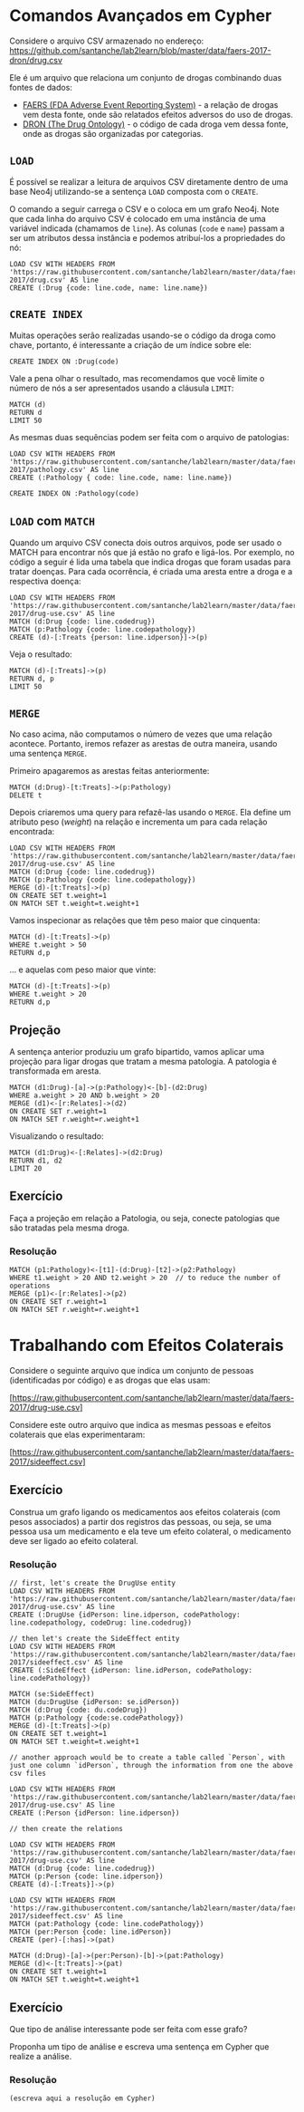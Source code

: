 # Comandos Avançados em Cypher

Considere o arquivo CSV armazenado no endereço:
https://github.com/santanche/lab2learn/blob/master/data/faers-2017-dron/drug.csv

Ele é um arquivo que relaciona um conjunto de drogas combinando duas fontes de dados:
* [FAERS (FDA Adverse Event Reporting System)](https://open.fda.gov/data/faers/) - a relação de drogas vem desta fonte, onde são relatados efeitos adversos do uso de drogas.
* [DRON (The Drug Ontology)](https://bioportal.bioontology.org/ontologies/DRON) - o código de cada droga vem dessa fonte, onde as drogas são organizadas por categorias.

## `LOAD`

É possível se realizar a leitura de arquivos CSV diretamente dentro de uma base Neo4j utilizando-se a sentença `LOAD` composta com o `CREATE`.

O comando a seguir carrega o CSV e o coloca em um grafo Neo4j. Note que cada linha do arquivo CSV é colocado em uma instância de uma variável indicada (chamamos de `line`). As colunas (`code` e `name`) passam a ser um atributos dessa instância e podemos atribuí-los a propriedades do nó:

~~~cypher
LOAD CSV WITH HEADERS FROM 'https://raw.githubusercontent.com/santanche/lab2learn/master/data/faers-2017/drug.csv' AS line
CREATE (:Drug {code: line.code, name: line.name})
~~~

## `CREATE INDEX`

Muitas operações serão realizadas usando-se o código da droga como chave, portanto, é interessante a criação de um índice sobre ele:

~~~cypher
CREATE INDEX ON :Drug(code)
~~~

Vale a pena olhar o resultado, mas recomendamos que você limite o número de nós a ser apresentados usando a cláusula `LIMIT`:

~~~cypher
MATCH (d)
RETURN d
LIMIT 50
~~~

As mesmas duas sequências podem ser feita com o arquivo de patologias:

~~~cypher
LOAD CSV WITH HEADERS FROM 'https://raw.githubusercontent.com/santanche/lab2learn/master/data/faers-2017/pathology.csv' AS line
CREATE (:Pathology { code: line.code, name: line.name})
~~~

~~~cypher
CREATE INDEX ON :Pathology(code)
~~~

## `LOAD` com `MATCH`

Quando um arquivo CSV conecta dois outros arquivos, pode ser usado o MATCH para encontrar nós que já estão no grafo e ligá-los. Por exemplo, no código a seguir é lida uma tabela que indica drogas que foram usadas para tratar doenças. Para cada ocorrência, é criada uma aresta entre a droga e a respectiva doença:

~~~cypher
LOAD CSV WITH HEADERS FROM 'https://raw.githubusercontent.com/santanche/lab2learn/master/data/faers-2017/drug-use.csv' AS line
MATCH (d:Drug {code: line.codedrug})
MATCH (p:Pathology {code: line.codepathology})
CREATE (d)-[:Treats {person: line.idperson}]->(p)
~~~

Veja o resultado:

~~~cypher
MATCH (d)-[:Treats]->(p)
RETURN d, p
LIMIT 50
~~~

## `MERGE`

No caso acima, não computamos o número de vezes que uma relação acontece. Portanto, iremos refazer as arestas de outra maneira, usando uma sentença `MERGE`.

Primeiro apagaremos as arestas feitas anteriormente:

~~~cypher
MATCH (d:Drug)-[t:Treats]->(p:Pathology)
DELETE t
~~~


Depois criaremos uma query para refazê-las usando o `MERGE`. Ela define um atributo peso (*weight*) na relação e incrementa um para cada relação encontrada:

~~~cypher
LOAD CSV WITH HEADERS FROM 'https://raw.githubusercontent.com/santanche/lab2learn/master/data/faers-2017/drug-use.csv' AS line
MATCH (d:Drug {code: line.codedrug})
MATCH (p:Pathology {code: line.codepathology})
MERGE (d)-[t:Treats]->(p)
ON CREATE SET t.weight=1
ON MATCH SET t.weight=t.weight+1
~~~

Vamos inspecionar as relações que têm peso maior que cinquenta:

~~~cypher
MATCH (d)-[t:Treats]->(p)
WHERE t.weight > 50
RETURN d,p
~~~

… e aquelas com peso maior que vinte:

~~~cypher
MATCH (d)-[t:Treats]->(p)
WHERE t.weight > 20
RETURN d,p
~~~

## Projeção

A sentença anterior produziu um grafo bipartido, vamos aplicar uma projeção para ligar drogas que tratam a mesma patologia. A patologia é transformada em aresta.

~~~cypher
MATCH (d1:Drug)-[a]->(p:Pathology)<-[b]-(d2:Drug)
WHERE a.weight > 20 AND b.weight > 20
MERGE (d1)<-[r:Relates]->(d2)
ON CREATE SET r.weight=1
ON MATCH SET r.weight=r.weight+1
~~~

Visualizando o resultado:
~~~cypher
MATCH (d1:Drug)<-[:Relates]->(d2:Drug)
RETURN d1, d2
LIMIT 20
~~~

## Exercício

Faça a projeção em relação a Patologia, ou seja, conecte patologias que são tratadas pela mesma droga.

### Resolução
~~~cypher
MATCH (p1:Pathology)<-[t1]-(d:Drug)-[t2]->(p2:Pathology)
WHERE t1.weight > 20 AND t2.weight > 20  // to reduce the number of operations
MERGE (p1)<-[r:Relates]->(p2)
ON CREATE SET r.weight=1
ON MATCH SET r.weight=r.weight+1
~~~

# Trabalhando com Efeitos Colaterais

Considere o seguinte arquivo que indica um conjunto de pessoas (identificadas por código) e as drogas que elas usam:

[https://raw.githubusercontent.com/santanche/lab2learn/master/data/faers-2017/drug-use.csv]

Considere este outro arquivo que indica as mesmas pessoas e efeitos colaterais que elas experimentaram:

[https://raw.githubusercontent.com/santanche/lab2learn/master/data/faers-2017/sideeffect.csv]

## Exercício

Construa um grafo ligando os medicamentos aos efeitos colaterais (com pesos associados) a partir dos registros das pessoas, ou seja, se uma pessoa usa um medicamento e ela teve um efeito colateral, o medicamento deve ser ligado ao efeito colateral.

### Resolução
~~~cypher
// first, let's create the DrugUse entity
LOAD CSV WITH HEADERS FROM 'https://raw.githubusercontent.com/santanche/lab2learn/master/data/faers-2017/drug-use.csv' AS line
CREATE (:DrugUse {idPerson: line.idperson, codePathology: line.codepathology, codeDrug: line.codedrug})

// then let's create the SideEffect entity
LOAD CSV WITH HEADERS FROM 'https://raw.githubusercontent.com/santanche/lab2learn/master/data/faers-2017/sideeffect.csv' AS line
CREATE (:SideEffect {idPerson: line.idPerson, codePathology: line.codePathology})

MATCH (se:SideEffect)
MATCH (du:DrugUse {idPerson: se.idPerson})
MATCH (d:Drug {code: du.codeDrug})
MATCH (p:Pathology {code:se.codePathology})
MERGE (d)-[t:Treats]->(p)
ON CREATE SET t.weight=1
ON MATCH SET t.weight=t.weight+1

// another approach would be to create a table called `Person`, with just one column `idPerson`, through the information from one the above csv files

LOAD CSV WITH HEADERS FROM 'https://raw.githubusercontent.com/santanche/lab2learn/master/data/faers-2017/drug-use.csv' AS line
CREATE (:Person {idPerson: line.idperson})

// then create the relations

LOAD CSV WITH HEADERS FROM 'https://raw.githubusercontent.com/santanche/lab2learn/master/data/faers-2017/drug-use.csv' AS line
MATCH (d:Drug {code: line.codedrug})
MATCH (p:Person {code: line.idperson})
CREATE (d)-[:Treats}]->(p)

LOAD CSV WITH HEADERS FROM 'https://raw.githubusercontent.com/santanche/lab2learn/master/data/faers-2017/sideeffect.csv' AS line
MATCH (pat:Pathology {code: line.codePathology})
MATCH (per:Person {code: line.idPerson})
CREATE (per)-[:has]->(pat)

MATCH (d:Drug)-[a]->(per:Person)-[b]->(pat:Pathology)
MERGE (d)<-[t:Treats]->(pat)
ON CREATE SET t.weight=1
ON MATCH SET t.weight=t.weight+1
~~~

## Exercício

Que tipo de análise interessante pode ser feita com esse grafo?

Proponha um tipo de análise e escreva uma sentença em Cypher que realize a análise.

### Resolução
~~~cypher
(escreva aqui a resolução em Cypher)
~~~
